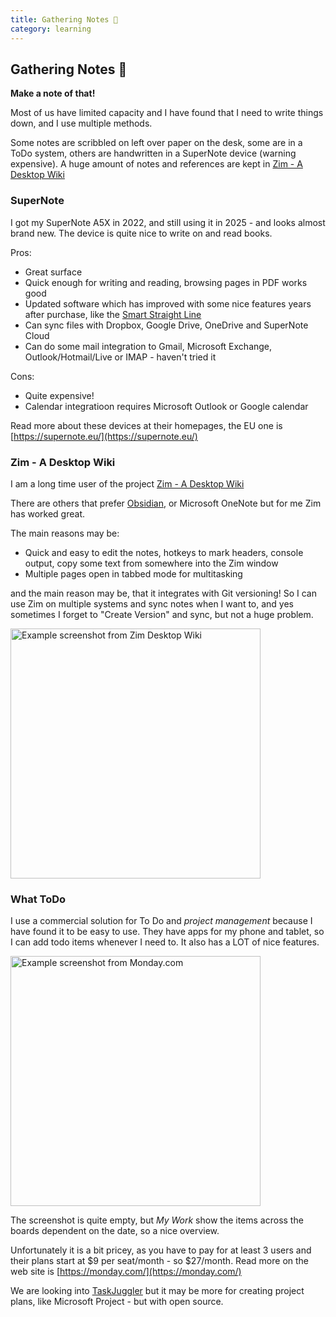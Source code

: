 ```yaml
---
title: Gathering Notes 🌱
category: learning
---
```



## Gathering Notes 🌱

**Make a note of that!**

Most of us have limited capacity and I have found that I need to write things down, and I use multiple methods.

Some notes are scribbled on left over paper on the desk, some are in a ToDo system, others are handwritten in a SuperNote device (warning expensive). A huge amount of notes and references are kept in [Zim - A Desktop Wiki](https://zim-wiki.org/)



### SuperNote

I got my SuperNote A5X in 2022, and still using it in 2025 - and looks almost brand new. The device is quite nice to write on and read books.

Pros:
* Great surface
* Quick enough for writing and reading, browsing pages in PDF works good
* Updated software which has improved with some nice features years after purchase, like the [Smart Straight Line](https://supernote.com/blogs/supernote-blog/introducing-the-smart-straight-line-feature-and-smoother-handwriting-strokes)
* Can sync files with Dropbox, Google Drive, OneDrive and SuperNote Cloud
* Can do some mail integration to Gmail, Microsoft Exchange, Outlook/Hotmail/Live or IMAP - haven't tried it

Cons:
* Quite expensive!
* Calendar integratioon requires Microsoft Outlook or Google calendar

Read more about these devices at their homepages, the EU one is [https://supernote.eu/](https://supernote.eu/)

### Zim - A Desktop Wiki  

I am a long time user of the project [Zim - A Desktop Wiki](https://zim-wiki.org/)

There are others that prefer [Obsidian](https://obsidian.md/), or Microsoft OneNote but for me Zim has worked great.

The main reasons may be:

* Quick and easy to edit the notes, hotkeys to mark headers, console output, copy some text from somewhere into the Zim window
* Multiple pages open in tabbed mode for multitasking

and the main reason may be, that it integrates with Git versioning! So I can use Zim on multiple systems and sync notes when I want to, and yes sometimes I forget to "Create Version" and sync, but not a huge problem.

<img width=400px alt="Example screenshot from Zim Desktop Wiki" src="{{ site.baseurl }}/assets/zim-wiki.png"/>


### What ToDo

I use a commercial solution for To Do and *project management* because I have found it to be easy to use. They have apps for my phone and tablet, so I can add todo items whenever I need to. It also has a LOT of nice features.


<img width=400px alt="Example screenshot from Monday.com" src="{{ site.baseurl }}/assets/monday-com.png"/>

The screenshot is quite empty, but *My Work* show the items across the boards dependent on the date, so a nice overview.

Unfortunately it is a bit pricey, as you have to pay for at least 3 users and their plans start at $9 per seat/month - so $27/month. Read more on the web site is [https://monday.com/](https://monday.com/)

We are looking into [TaskJuggler](https://github.com/taskjuggler/TaskJuggler) but it may be more for creating project plans, like Microsoft Project - but with open source.
